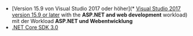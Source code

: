 * [Version 15.9 von Visual Studio 2017 oder höher](* [Visual Studio 2017 version 15.9 or later](https://www.visualstudio.com/downloads/?utm_medium=microsoft&utm_source=docs.microsoft.com&utm_campaign=button+cta&utm_content=download+vs2017) with the **ASP.NET and web development** workload) mit der Workload **ASP.NET und Webentwicklung**
* [.NET Core SDK 3.0](https://dotnet.microsoft.com/download/dotnet-core/3.0)